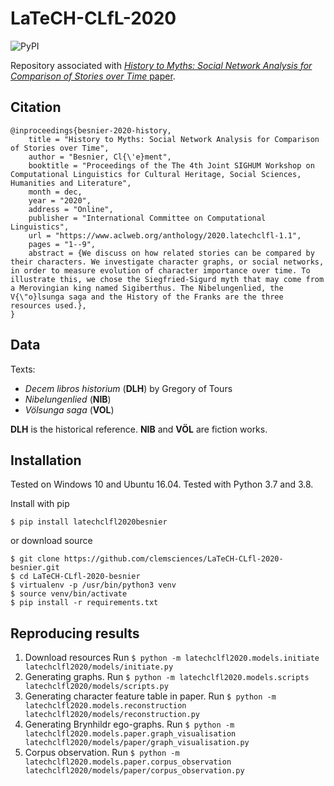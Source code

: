# LaTeCH-CLfL-2020

![PyPI](https://img.shields.io/pypi/v/latechclfl2020besnier)

Repository associated with [*History to Myths: Social Network Analysis for Comparison of Stories over Time* paper](https://www.aclweb.org/anthology/2020.latechclfl-1.1/).

## Citation
```
@inproceedings{besnier-2020-history,
    title = "History to Myths: Social Network Analysis for Comparison of Stories over Time",
    author = "Besnier, Cl{\'e}ment",
    booktitle = "Proceedings of the The 4th Joint SIGHUM Workshop on Computational Linguistics for Cultural Heritage, Social Sciences, Humanities and Literature",
    month = dec,
    year = "2020",
    address = "Online",
    publisher = "International Committee on Computational Linguistics",
    url = "https://www.aclweb.org/anthology/2020.latechclfl-1.1",
    pages = "1--9",
    abstract = {We discuss on how related stories can be compared by their characters. We investigate character graphs, or social networks, in order to measure evolution of character importance over time. To illustrate this, we chose the Siegfried-Sigurd myth that may come from a Merovingian king named Sigiberthus. The Nibelungenlied, the V{\"o}lsunga saga and the History of the Franks are the three resources used.},
}
```

## Data
Texts:
- *Decem libros historium* (**DLH**) by Gregory of Tours
- *Nibelungenlied* (**NIB**)
- *Völsunga saga* (**VOL**)

**DLH** is the historical reference.
**NIB** and **VÖL** are fiction works.

## Installation

Tested on Windows 10 and Ubuntu 16.04. 
Tested with Python 3.7 and 3.8.

Install with pip
```shell script
$ pip install latechclfl2020besnier
```

or download source 

```shell script
$ git clone https://github.com/clemsciences/LaTeCH-CLfl-2020-besnier.git
$ cd LaTeCH-CLfl-2020-besnier
$ virtualenv -p /usr/bin/python3 venv
$ source venv/bin/activate
$ pip install -r requirements.txt 
```

## Reproducing results

1. Download resources
Run `$ python -m latechclfl2020.models.initiate latechclfl2020/models/initiate.py`
2. Generating graphs.
Run `$ python -m latechclfl2020.models.scripts latechclfl2020/models/scripts.py`
3. Generating character feature table in paper.
Run `$ python -m latechclfl2020.models.reconstruction latechclfl2020/models/reconstruction.py` 
4. Generating Brynhildr ego-graphs.
Run `$ python -m latechclfl2020.models.paper.graph_visualisation latechclfl2020/models/paper/graph_visualisation.py`
5. Corpus observation.
Run `$ python -m latechclfl2020.models.paper.corpus_observation latechclfl2020/models/paper/corpus_observation.py`


